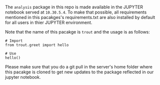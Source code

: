 The `analysis` package in this repo is made available in the JUPYTER
notebook served at `10.30.5.4`. To make that possible, all
requirements mentioned in this pacakges's requirements.txt are also
installed by default for all users in thier JUPYTER environment.


Note that the name of this pacakge is `trout` and the usage is as
follows:

```
# Import
from trout.greet import hello

# Use
hello()
```

Please make sure that you do a git pull in the server's home folder
where this pacakge is cloned to get new updates to the package
reflected in our jupyter notebook.
